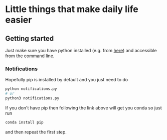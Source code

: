 # Little things that make daily life easier

## Getting started
Just make sure you have python installed (e.g. from [here](https://www.anaconda.com/download)) and accessible from the command line. 

### Notifications
Hopefully pip is installed by default and you just need to do
```bash
python notifications.py
# or
python3 notifications.py
```
If you don't have pip then following the link above will get you conda so just run
```bash
conda install pip
```
and then repeat the first step.
